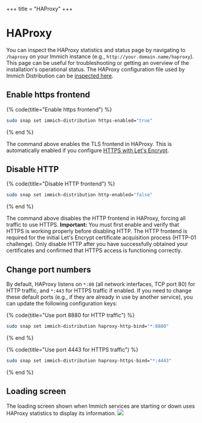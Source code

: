 +++
title = "HAProxy"
+++

# HAProxy

You can inspect the HAProxy statistics and status page by navigating to `/haproxy` on your Immich instance (e.g., `http://your.domain.name/haproxy`). This page can be useful for troubleshooting or getting an overview of the installation's operational status. The HAProxy configuration file used by Immich Distribution can be [inspected here](https://github.com/nsg/immich-distribution/blob/master/src/etc/haproxy.cfg).

## Enable https frontend

{% code(title="Enable https frontend") %}
```bash
sudo snap set immich-distribution https-enabled="true"
```
{% end %}

The command above enables the TLS frontend in HAProxy. This is automatically enabled if you configure [HTTPS with Let's Encrypt](/configuration/https).

## Disable HTTP

{% code(title="Disable HTTP frontend") %}
```bash
sudo snap set immich-distribution http-enabled="false"
```
{% end %}

The command above disables the HTTP frontend in HAProxy, forcing all traffic to use HTTPS. **Important:** You must first enable and verify that HTTPS is working properly before disabling HTTP. The HTTP frontend is required for the initial Let's Encrypt certificate acquisition process (HTTP-01 challenge). Only disable HTTP after you have successfully obtained your certificates and confirmed that HTTPS access is functioning correctly.

## Change port numbers

By default, HAProxy listens on `*:80` (all network interfaces, TCP port 80) for HTTP traffic, and `*:443` for HTTPS traffic if enabled. If you need to change these default ports (e.g., if they are already in use by another service), you can update the following configuration keys:

{% code(title="Use port 8880 for HTTP traffic") %}
```bash
sudo snap set immich-distribution haproxy-http-bind="*:8880"
```
{% end %}

{% code(title="Use port 4443 for HTTPS traffic") %}
```bash
sudo snap set immich-distribution haproxy-https-bind="*:4443"
```
{% end %}

## Loading screen

The loading screen shown when Immich services are starting or down uses HAProxy statistics to display its information.
![](/assets/immich-loading.png)
